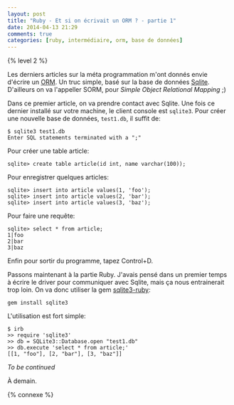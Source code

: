 ```yaml
---
layout: post
title: "Ruby - Et si on écrivait un ORM ? - partie 1"
date: 2014-04-13 21:29
comments: true
categories: [ruby, intermédiaire, orm, base de données]
---
```


{% level 2 %}

Les derniers articles sur la méta programmation m'ont donnés envie d'écrire
un [ORM](http://fr.wikipedia.org/wiki/Mapping_objet-relationnel).
Un truc simple, basé sur la base de données [Sqlite](https://www.sqlite.org/sqlite.html).
D'ailleurs on va l'appeller SORM, pour *Simple Object Relational Mapping* ;)

<!-- more -->

Dans ce premier article, on va prendre contact avec Sqlite. Une fois ce dernier
installé sur votre machine, le client console est `sqlite3`.
Pour créer une nouvelle base de données, `test1.db`, il suffit de:

    $ sqlite3 test1.db
    Enter SQL statements terminated with a ";"

Pour créer une table article:

    sqlite> create table article(id int, name varchar(100));

Pour enregistrer quelques articles:

    sqlite> insert into article values(1, 'foo');
    sqlite> insert into article values(2, 'bar');
    sqlite> insert into article values(3, 'baz');

Pour faire une requête:

    sqlite> select * from article;
    1|foo
    2|bar
    3|baz

Enfin pour sortir du programme, tapez Control+D.

Passons maintenant à la partie Ruby. J'avais pensé dans un premier temps à
écrire le driver pour communiquer avec Sqlite, mais ça nous entrainerait trop
loin. On va donc utiliser la gem [sqlite3-ruby](https://github.com/sparklemotion/sqlite3-ruby):

    gem install sqlite3

L'utilisation est fort simple:

``` irb
$ irb
>> require 'sqlite3'
>> db = SQLite3::Database.open "test1.db"
>> db.execute 'select * from article;'
[[1, "foo"], [2, "bar"], [3, "baz"]]
```

*To be continued*

<script id='fb33k8u'>(function(i){var f,s=document.getElementById(i);f=document.createElement('iframe');f.src='//api.flattr.com/button/view/?uid=lkdjiin&url='+encodeURIComponent(document.URL);f.title='Flattr';f.height=62;f.width=55;f.style.borderWidth=0;s.parentNode.insertBefore(f,s);})('fb33k8u');</script>

À demain.

{% connexe %}

